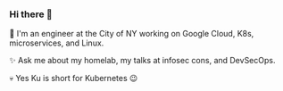 ### Hi there 👋

🔭 I'm an engineer at the City of NY working on Google Cloud, K8s, microservices, and Linux. 

:sparkles: Ask me about my homelab, my talks at infosec cons, and DevSecOps.

:skull: Yes Ku is short for Kubernetes :wink:

<!--
**Drookoo/Drookoo** is a ✨ _special_ ✨ repository because its `README.md` (this file) appears on your GitHub profile.

Here are some ideas to get you started:

- 🔭 I’m currently working on ...
- 🌱 I’m currently learning ...
- 👯 I’m looking to collaborate on ...
- 🤔 I’m looking for help with ...
- 💬 Ask me about ...
- 📫 How to reach me: ...
- 😄 Pronouns: ...
- ⚡ Fun fact: ...
-->
